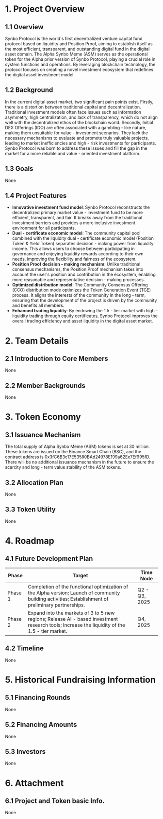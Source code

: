# 1. Project Overview 
## 1.1 Overview
Synbo Protocol is the world's first decentralized venture capital fund protocol based on liquidity and Position Proof, aiming to establish itself as the most efficient, transparent, and outstanding digital fund in the digital asset domain. The Alpha Synbo Meme (ASM) serves as the operational token for the Alpha prior version of Synbo Protocol, playing a crucial role in system functions and operations. By leveraging blockchain technology, the protocol focuses on creating a novel investment ecosystem that redefines the digital asset investment model.

## 1.2 Background
In the current digital asset market, two significant pain points exist. Firstly, there is a distortion between traditional capital and decentralization. Traditional investment models often face issues such as information asymmetry, high centralization, and lack of transparency, which do not align well with the decentralized ethos of the blockchain world. Secondly, Initial DEX Offerings (IDO) are often associated with a gambling - like nature, making them unsuitable for value - investment scenarios. They lack the necessary mechanisms to evaluate and promote truly valuable projects, leading to market inefficiencies and high - risk investments for participants. Synbo Protocol was born to address these issues and fill the gap in the market for a more reliable and value - oriented investment platform.

## 1.3 Goals
None

## 1.4 Project Features
- **Innovative investment fund model**: Synbo Protocol reconstructs the decentralized primary market value - investment fund to be more efficient, transparent, and fair. It breaks away from the traditional investment barriers and provides a more inclusive investment environment for all participants.
- **Dual - certificate economic model**: The community capital pool combined with the liquidity dual - certificate economic model (Position Token & Yield Token) separates decision - making power from liquidity income. This allows users to choose between participating in governance and enjoying liquidity rewards according to their own needs, improving the flexibility and fairness of the ecosystem.
- **Position Proof decision - making mechanism**: Unlike traditional consensus mechanisms, the Position Proof mechanism takes into account the user's position and contribution in the ecosystem, enabling more reasonable and representative decision - making processes.
- **Optimized distribution model**: The Community Consensus Offering (CCO) distribution mode optimizes the Token Generation Event (TGE) process. It aligns the interests of the community in the long - term, ensuring that the development of the project is driven by the community and benefits all members.
- **Enhanced trading liquidity**: By endowing the 1.5 - tier market with high - liquidity trading through equity certificates, Synbo Protocol improves the overall trading efficiency and asset liquidity in the digital asset market.

# 2. Team Details
## 2.1 Introduction to Core Members
None

## 2.2 Member Backgrounds
None

# 3. Token Economy
## 3.1 Issuance Mechanism
The total supply of Alpha Synbo Meme (ASM) tokens is set at 30 million. These tokens are issued on the Binance Smart Chain (BSC), and the contract address is 0x3fC6B3c17E53580BAd24978E199a62Ee7Ef995fD. There will be no additional issuance mechanism in the future to ensure the scarcity and long - term value stability of the ASM tokens.

## 3.2 Allocation Plan
None

## 3.3 Token Utility
None

# 4. Roadmap
## 4.1 Future Development Plan
| Phase | Target | Time Node |
| ---- | ---- | ---- |
| Phase 1 | Completion of the functional optimization of the Alpha version; Launch of community building activities; Establishment of preliminary partnerships. | Q2 - Q3, 2025 |
| Phase 2 | Expand into the markets of 3 to 5 new regions; Release AI - based investment research tools; Increase the liquidity of the 1.5 - tier market. | Q4, 2025 |

## 4.2 Timeline
None

# 5. Historical Fundraising Information
## 5.1 Financing Rounds
None

## 5.2 Financing Amounts
None

## 5.3 Investors
None

# 6. Attachment
## 6.1 Project and Token basic Info.
None
